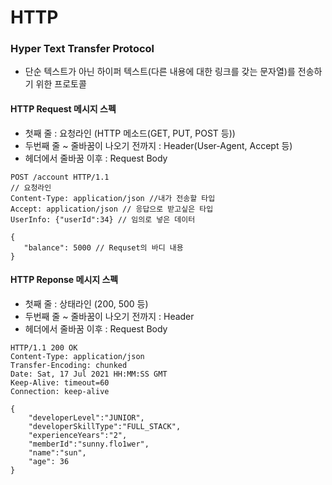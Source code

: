 # HTTP

### Hyper Text Transfer Protocol
- 단순 텍스트가 아닌 하이퍼 텍스트(다른 내용에 대한 링크를 갖는 문자열)를 전송하기 위한 프로토콜

#### HTTP Request 메시지 스펙
- 첫째 줄 : 요청라인 (HTTP 메소드(GET, PUT, POST 등))
- 두번째 줄 ~ 줄바꿈이 나오기 전까지 : Header(User-Agent, Accept 등)
- 헤더에서 줄바꿈 이후 : Request Body

```http request
POST /account HTTP/1.1 
// 요청라인
Content-Type: application/json //내가 전송할 타입
Accept: application/json // 응답으로 받고싶은 타입
UserInfo: {"userId":34} // 임의로 넣은 데이터

{
   "balance": 5000 // Requset의 바디 내용
}
```


#### HTTP Reponse 메시지 스펙
- 첫째 줄 : 상태라인 (200, 500 등)
- 두번째 줄 ~ 줄바꿈이 나오기 전까지 : Header
- 헤더에서 줄바꿈 이후 : Request Body

```http request
HTTP/1.1 200 OK
Content-Type: application/json
Transfer-Encoding: chunked
Date: Sat, 17 Jul 2021 HH:MM:SS GMT
Keep-Alive: timeout=60
Connection: keep-alive

{
    "developerLevel":"JUNIOR",
    "developerSkillType":"FULL_STACK",
    "experienceYears":"2",
    "memberId":"sunny.flo1wer",
    "name":"sun",
    "age": 36
}
```
